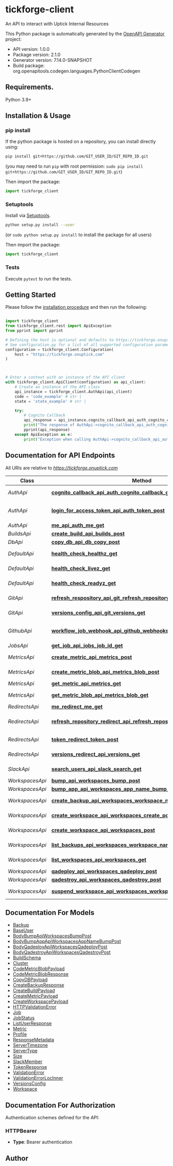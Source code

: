 # tickforge-client
An API to interact with Uptick Internal Resources

This Python package is automatically generated by the [OpenAPI Generator](https://openapi-generator.tech) project:

- API version: 1.0.0
- Package version: 2.1.0
- Generator version: 7.14.0-SNAPSHOT
- Build package: org.openapitools.codegen.languages.PythonClientCodegen

## Requirements.

Python 3.9+

## Installation & Usage
### pip install

If the python package is hosted on a repository, you can install directly using:

```sh
pip install git+https://github.com/GIT_USER_ID/GIT_REPO_ID.git
```
(you may need to run `pip` with root permission: `sudo pip install git+https://github.com/GIT_USER_ID/GIT_REPO_ID.git`)

Then import the package:
```python
import tickforge_client
```

### Setuptools

Install via [Setuptools](http://pypi.python.org/pypi/setuptools).

```sh
python setup.py install --user
```
(or `sudo python setup.py install` to install the package for all users)

Then import the package:
```python
import tickforge_client
```

### Tests

Execute `pytest` to run the tests.

## Getting Started

Please follow the [installation procedure](#installation--usage) and then run the following:

```python

import tickforge_client
from tickforge_client.rest import ApiException
from pprint import pprint

# Defining the host is optional and defaults to https://tickforge.onuptick.com
# See configuration.py for a list of all supported configuration parameters.
configuration = tickforge_client.Configuration(
    host = "https://tickforge.onuptick.com"
)



# Enter a context with an instance of the API client
with tickforge_client.ApiClient(configuration) as api_client:
    # Create an instance of the API class
    api_instance = tickforge_client.AuthApi(api_client)
    code = 'code_example' # str | 
    state = 'state_example' # str | 

    try:
        # Cognito Callback
        api_response = api_instance.cognito_callback_api_auth_cognito_callback_get(code, state)
        print("The response of AuthApi->cognito_callback_api_auth_cognito_callback_get:\n")
        pprint(api_response)
    except ApiException as e:
        print("Exception when calling AuthApi->cognito_callback_api_auth_cognito_callback_get: %s\n" % e)

```

## Documentation for API Endpoints

All URIs are relative to *https://tickforge.onuptick.com*

Class | Method | HTTP request | Description
------------ | ------------- | ------------- | -------------
*AuthApi* | [**cognito_callback_api_auth_cognito_callback_get**](docs/AuthApi.md#cognito_callback_api_auth_cognito_callback_get) | **GET** /api/auth/cognito_callback | Cognito Callback
*AuthApi* | [**login_for_access_token_api_auth_token_post**](docs/AuthApi.md#login_for_access_token_api_auth_token_post) | **POST** /api/auth/token | Login For Access Token
*AuthApi* | [**me_api_auth_me_get**](docs/AuthApi.md#me_api_auth_me_get) | **GET** /api/auth/me | Me
*BuildsApi* | [**create_build_api_builds_post**](docs/BuildsApi.md#create_build_api_builds_post) | **POST** /api/builds/ | Create Build
*DbApi* | [**copy_db_api_db_copy_post**](docs/DbApi.md#copy_db_api_db_copy_post) | **POST** /api/db/copy | Copy Db
*DefaultApi* | [**health_check_healthz_get**](docs/DefaultApi.md#health_check_healthz_get) | **GET** /healthz | Health Check
*DefaultApi* | [**health_check_livez_get**](docs/DefaultApi.md#health_check_livez_get) | **GET** /livez | Health Check
*DefaultApi* | [**health_check_readyz_get**](docs/DefaultApi.md#health_check_readyz_get) | **GET** /readyz | Health Check
*GitApi* | [**refresh_respository_api_git_refresh_repository_post**](docs/GitApi.md#refresh_respository_api_git_refresh_repository_post) | **POST** /api/git/refresh_repository | Refresh Respository
*GitApi* | [**versions_config_api_git_versions_get**](docs/GitApi.md#versions_config_api_git_versions_get) | **GET** /api/git/versions | Versions Config
*GithubApi* | [**workflow_job_webhook_api_github_webhooks_workflow_job_post**](docs/GithubApi.md#workflow_job_webhook_api_github_webhooks_workflow_job_post) | **POST** /api/github/webhooks/workflow_job | Workflow Job Webhook
*JobsApi* | [**get_job_api_jobs_job_id_get**](docs/JobsApi.md#get_job_api_jobs_job_id_get) | **GET** /api/jobs/{job_id} | Get Job
*MetricsApi* | [**create_metric_api_metrics_post**](docs/MetricsApi.md#create_metric_api_metrics_post) | **POST** /api/metrics/ | Create Metric
*MetricsApi* | [**create_metric_blob_api_metrics_blob_post**](docs/MetricsApi.md#create_metric_blob_api_metrics_blob_post) | **POST** /api/metrics/blob | Create Metric Blob
*MetricsApi* | [**get_metric_api_metrics_get**](docs/MetricsApi.md#get_metric_api_metrics_get) | **GET** /api/metrics/ | Get Metric
*MetricsApi* | [**get_metric_blob_api_metrics_blob_get**](docs/MetricsApi.md#get_metric_blob_api_metrics_blob_get) | **GET** /api/metrics/blob | Get Metric Blob
*RedirectsApi* | [**me_redirect_me_get**](docs/RedirectsApi.md#me_redirect_me_get) | **GET** /me | Me Redirect
*RedirectsApi* | [**refresh_repository_redirect_api_refresh_repository_post**](docs/RedirectsApi.md#refresh_repository_redirect_api_refresh_repository_post) | **POST** /api/refresh_repository | Refresh Repository Redirect
*RedirectsApi* | [**token_redirect_token_post**](docs/RedirectsApi.md#token_redirect_token_post) | **POST** /token | Token Redirect
*RedirectsApi* | [**versions_redirect_api_versions_get**](docs/RedirectsApi.md#versions_redirect_api_versions_get) | **GET** /api/versions | Versions Redirect
*SlackApi* | [**search_users_api_slack_search_get**](docs/SlackApi.md#search_users_api_slack_search_get) | **GET** /api/slack/search | Search Users
*WorkspacesApi* | [**bump_api_workspaces_bump_post**](docs/WorkspacesApi.md#bump_api_workspaces_bump_post) | **POST** /api/workspaces/bump | Bump
*WorkspacesApi* | [**bump_app_api_workspaces_app_name_bump_post**](docs/WorkspacesApi.md#bump_app_api_workspaces_app_name_bump_post) | **POST** /api/workspaces/{app_name}/bump | Bump App
*WorkspacesApi* | [**create_backup_api_workspaces_workspace_name_backups_post**](docs/WorkspacesApi.md#create_backup_api_workspaces_workspace_name_backups_post) | **POST** /api/workspaces/{workspace_name}/backups | Create Backup
*WorkspacesApi* | [**create_workspace_api_workspaces_create_post**](docs/WorkspacesApi.md#create_workspace_api_workspaces_create_post) | **POST** /api/workspaces/create | Create Workspace
*WorkspacesApi* | [**create_workspace_api_workspaces_post**](docs/WorkspacesApi.md#create_workspace_api_workspaces_post) | **POST** /api/workspaces/ | Create Workspace
*WorkspacesApi* | [**list_backups_api_workspaces_workspace_name_backups_get**](docs/WorkspacesApi.md#list_backups_api_workspaces_workspace_name_backups_get) | **GET** /api/workspaces/{workspace_name}/backups | List Backups
*WorkspacesApi* | [**list_workspaces_api_workspaces_get**](docs/WorkspacesApi.md#list_workspaces_api_workspaces_get) | **GET** /api/workspaces/ | List Workspaces
*WorkspacesApi* | [**qadeploy_api_workspaces_qadeploy_post**](docs/WorkspacesApi.md#qadeploy_api_workspaces_qadeploy_post) | **POST** /api/workspaces/qadeploy | Qadeploy
*WorkspacesApi* | [**qadestroy_api_workspaces_qadestroy_post**](docs/WorkspacesApi.md#qadestroy_api_workspaces_qadestroy_post) | **POST** /api/workspaces/qadestroy | Qadestroy
*WorkspacesApi* | [**suspend_workspace_api_workspaces_workspace_name_suspend_post**](docs/WorkspacesApi.md#suspend_workspace_api_workspaces_workspace_name_suspend_post) | **POST** /api/workspaces/{workspace_name}/suspend | Suspend Workspace


## Documentation For Models

 - [Backup](docs/Backup.md)
 - [BaseUser](docs/BaseUser.md)
 - [BodyBumpApiWorkspacesBumpPost](docs/BodyBumpApiWorkspacesBumpPost.md)
 - [BodyBumpAppApiWorkspacesAppNameBumpPost](docs/BodyBumpAppApiWorkspacesAppNameBumpPost.md)
 - [BodyQadeployApiWorkspacesQadeployPost](docs/BodyQadeployApiWorkspacesQadeployPost.md)
 - [BodyQadestroyApiWorkspacesQadestroyPost](docs/BodyQadestroyApiWorkspacesQadestroyPost.md)
 - [BuildSchema](docs/BuildSchema.md)
 - [Cluster](docs/Cluster.md)
 - [CodeMetricBlobPayload](docs/CodeMetricBlobPayload.md)
 - [CodeMetricBlobResponse](docs/CodeMetricBlobResponse.md)
 - [CopyDBPayload](docs/CopyDBPayload.md)
 - [CreateBackupResponse](docs/CreateBackupResponse.md)
 - [CreateBuildPayload](docs/CreateBuildPayload.md)
 - [CreateMetricPayload](docs/CreateMetricPayload.md)
 - [CreateWorkspacePayload](docs/CreateWorkspacePayload.md)
 - [HTTPValidationError](docs/HTTPValidationError.md)
 - [Job](docs/Job.md)
 - [JobStatus](docs/JobStatus.md)
 - [ListUserResponse](docs/ListUserResponse.md)
 - [Metric](docs/Metric.md)
 - [Profile](docs/Profile.md)
 - [ResponseMetadata](docs/ResponseMetadata.md)
 - [ServerTimezone](docs/ServerTimezone.md)
 - [ServerType](docs/ServerType.md)
 - [Size](docs/Size.md)
 - [SlackMember](docs/SlackMember.md)
 - [TokenResponse](docs/TokenResponse.md)
 - [ValidationError](docs/ValidationError.md)
 - [ValidationErrorLocInner](docs/ValidationErrorLocInner.md)
 - [VersionsConfig](docs/VersionsConfig.md)
 - [Workspace](docs/Workspace.md)


<a id="documentation-for-authorization"></a>
## Documentation For Authorization


Authentication schemes defined for the API:
<a id="HTTPBearer"></a>
### HTTPBearer

- **Type**: Bearer authentication


## Author




